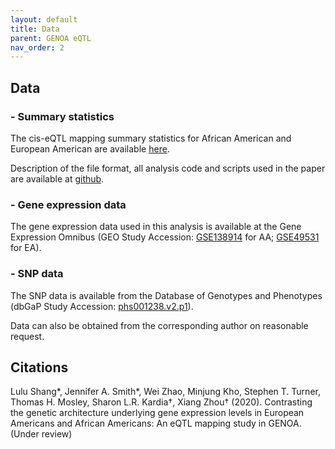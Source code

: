 ```yaml
---
layout: default
title: Data
parent: GENOA eQTL
nav_order: 2
---
```


## Data

### - Summary statistics
The cis-eQTL mapping summary statistics for African American and European American are available [here](http://xzlab.org/data.html). 

Description of the file format, all analysis code and scripts used in the paper are available at [github](https://github.com/shangll123/GENOA_eQTL).

### - Gene expression data
The gene expression data used in this analysis is available at the Gene Expression Omnibus (GEO Study Accession: [GSE138914](https://www.ncbi.nlm.nih.gov/geo/query/acc.cgi?acc=GSE138914) for AA; [GSE49531](https://www.ncbi.nlm.nih.gov/geo/query/acc.cgi?acc=GSE49531) for EA).

### - SNP data
The SNP data is available from the Database of Genotypes and Phenotypes (dbGaP Study Accession: [phs001238.v2.p1](https://www.ncbi.nlm.nih.gov/projects/gap/cgi-bin/study.cgi?study_id=phs001238.v2.p1)). 

Data can also be obtained from the corresponding author on reasonable request.


## Citations

Lulu Shang\*, Jennifer A. Smith\*, Wei Zhao, Minjung Kho, Stephen T. Turner, Thomas H. Mosley, Sharon L.R. Kardia†, Xiang Zhou† (2020). Contrasting the genetic architecture underlying gene expression levels in European Americans and African Americans: An eQTL mapping study in GENOA. (Under review)
